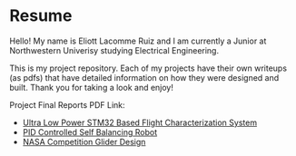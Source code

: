 # Resume

Hello! My name is Eliott Lacomme Ruiz and I am currently a Junior at Northwestern Univerisy studying Electrical Engineering. 

This is my project repository. Each of my projects have their own writeups (as pdfs) that have detailed information on how they were designed and built. Thank you for taking a look and enjoy!

Project Final Reports PDF Link:
  - [Ultra Low Power STM32 Based Flight Characterization System](https://github.com/EliottLacommeRuiz/Ultra-Low-Power-STM32-Based-Flight-Characterization-System---Summer-Grant/blob/main/Ultra-Low%20Power%20STM32%20Based%20Flight%20Computer%20-2.pdf)
  - [PID Controlled Self Balancing Robot](https://github.com/EliottLacommeRuiz/Resume/blob/main/SelfBalancingRobot/Self%20Balancing%20Robot%20-%20Summer%202024.pdf)
  - [NASA Competition Glider Design](https://github.com/EliottLacommeRuiz/Resume/blob/main/Independant%20Research/EE%20399%20-%20Final%20Report.pdf)

